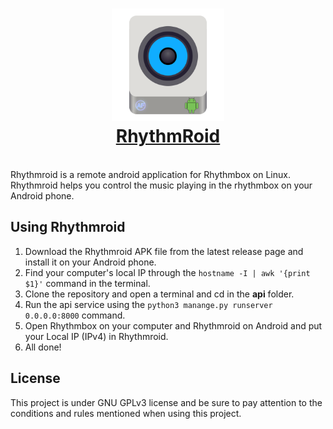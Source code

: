 <div align='center'>

# <img width="180" src="https://github.com/AioFall/RhythmRoid/raw/main/assets/logo-blue.png" alt="RhythmRoid"> <br> [RhythmRoid](#)

<img src='https://img.shields.io/badge/Testing-passing-green?logo=github' alt='' />
<img src='https://img.shields.io/badge/Android Studio-blue?logo=Android' alt='' />
<img src='https://img.shields.io/badge/Django-092e20?logo=Django' alt='' />
<img src='https://img.shields.io/badge/Java-black?logo=java' alt='' />
<img src='https://img.shields.io/badge/Python-ffd343?logo=python' alt='' />

</div>
Rhythmroid is a remote android application for Rhythmbox on Linux. Rhythmroid helps you control the music playing in the rhythmbox on your Android phone.

## Using Rhythmroid
1. Download the Rhythmroid APK file from the latest release page and install it on your Android phone.
2. Find your computer's local IP through the ``hostname -I | awk '{print $1}'`` command in the terminal.
3. Clone the repository and open a terminal and cd in the **api** folder.
4. Run the api service using the ``python3 manange.py runserver 0.0.0.0:8000`` command.
5. Open Rhythmbox on your computer and Rhythmroid on Android and put your Local IP (IPv4) in Rhythmroid.
6. All done!

## License
This project is under GNU GPLv3 license and be sure to pay attention to the conditions and rules mentioned when using this project.
